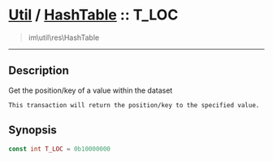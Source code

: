 # [Util](Util.md) / [HashTable](Util-HashTable.md) :: T_LOC
 > im\util\res\HashTable
____

## Description
Get the position/key of a value within the dataset

    This transaction will return the position/key to the specified value.  

## Synopsis
```php
const int T_LOC = 0b10000000
```
